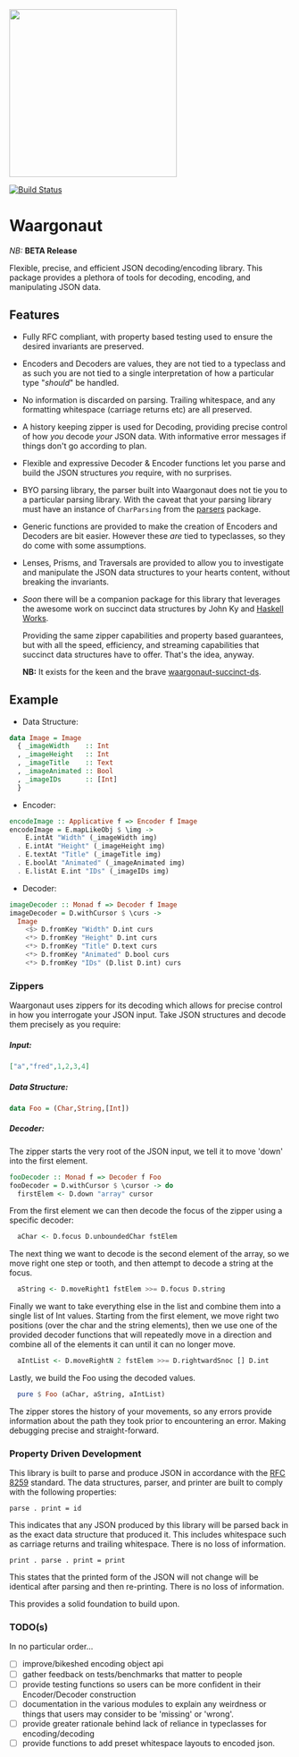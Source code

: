 <img src="http://i.imgur.com/0h9dFhl.png" width="300px"/>

[![Build Status](https://travis-ci.org/qfpl/waargonaut.svg?branch=master)](https://travis-ci.org/qfpl/waargonaut)

# Waargonaut

_NB:_ **BETA Release**

Flexible, precise, and efficient JSON decoding/encoding library. This package
provides a plethora of tools for decoding, encoding, and manipulating JSON data.

## Features

* Fully RFC compliant, with property based testing used to ensure the desired
  invariants are preserved.

* Encoders and Decoders are values, they are not tied to a typeclass and as such
  you are not tied to a single interpretation of how a particular type
  "_should_" be handled.
  
* No information is discarded on parsing. Trailing whitespace, and any
  formatting whitespace (carriage returns etc) are all preserved. 

* A history keeping zipper is used for Decoding, providing precise control of
  how _you_ decode _your_ JSON data. With informative error messages if things
  don't go according to plan.

* Flexible and expressive Decoder & Encoder functions let you parse and build
  the JSON structures _you_ require, with no surprises.

* BYO parsing library, the parser built into Waargonaut does not tie you to a
  particular parsing library. With the caveat that your parsing library must
  have an instance of `CharParsing` from the [parsers](https://hackage.haskell.org/package/parsers) package.

* Generic functions are provided to make the creation of Encoders and Decoders
  are bit easier. However these _are_ tied to typeclasses, so they do come with
  some assumptions.

* Lenses, Prisms, and Traversals are provided to allow you to investigate and
  manipulate the JSON data structures to your hearts content, without breaking
  the invariants.

* _Soon_ there will be a companion package for this library that leverages the awesome
  work on succinct data structures by John Ky and [Haskell Works](https://github.com/haskell-works/). 

  Providing the same zipper capabilities and property based guarantees, but with
  all the speed, efficiency, and streaming capabilities that succinct data
  structures have to offer. That's the idea, anyway.

  **NB:** It exists for the keen and the brave [waargonaut-succinct-ds](https://github.com/qfpl/waargonaut-succinct-ds).

## Example

- Data Structure:
```haskell
data Image = Image
  { _imageWidth    :: Int
  , _imageHeight   :: Int
  , _imageTitle    :: Text
  , _imageAnimated :: Bool
  , _imageIDs      :: [Int]
  }
```

- Encoder:
```haskell
encodeImage :: Applicative f => Encoder f Image
encodeImage = E.mapLikeObj $ \img ->
    E.intAt "Width" (_imageWidth img)
  . E.intAt "Height" (_imageHeight img)
  . E.textAt "Title" (_imageTitle img)
  . E.boolAt "Animated" (_imageAnimated img)
  . E.listAt E.int "IDs" (_imageIDs img)
```

- Decoder:
```haskell
imageDecoder :: Monad f => Decoder f Image
imageDecoder = D.withCursor $ \curs ->
  Image
    <$> D.fromKey "Width" D.int curs
    <*> D.fromKey "Height" D.int curs
    <*> D.fromKey "Title" D.text curs
    <*> D.fromKey "Animated" D.bool curs
    <*> D.fromKey "IDs" (D.list D.int) curs
```

### Zippers

Waargonaut uses zippers for its decoding which allows for precise control in
how you interrogate your JSON input. Take JSON structures and decode them
precisely as you require:

##### Input:

```JSON
["a","fred",1,2,3,4]
```

##### Data Structure:

```haskell
data Foo = (Char,String,[Int])
```

##### Decoder:

The zipper starts the very root of the JSON input, we tell it to move 'down'
into the first element.
```haskell
fooDecoder :: Monad f => Decoder f Foo
fooDecoder = D.withCursor $ \cursor -> do
  firstElem <- D.down "array" cursor
```
From the first element we can then decode the focus of the zipper using a
specific decoder:
```haskell
  aChar <- D.focus D.unboundedChar fstElem
```
The next thing we want to decode is the second element of the array, so we
move right one step or tooth, and then attempt to decode a string at the
focus.
```haskell
  aString <- D.moveRight1 fstElem >>= D.focus D.string
```
Finally we want to take everything else in the list and combine them into a
single list of Int values. Starting from the first element, we move right
two positions (over the char and the string elements), then we use one of
the provided decoder functions that will repeatedly move in a direction and
combine all of the elements it can until it can no longer move.
```haskell
  aIntList <- D.moveRightN 2 fstElem >>= D.rightwardSnoc [] D.int
```
Lastly, we build the Foo using the decoded values.
```haskell
  pure $ Foo (aChar, aString, aIntList)
```

The zipper stores the history of your movements, so any errors provide
information about the path they took prior to encountering an error. Making
debugging precise and straight-forward.

### Property Driven Development

This library is built to parse and produce JSON in accordance with the [RFC
8259](https://tools.ietf.org/html/rfc8259) standard. The data structures,
parser, and printer are built to comply with the following properties:

```
parse . print = id
```
This indicates that any JSON produced by this library will be parsed back in as
the exact data structure that produced it. This includes whitespace such as
carriage returns and trailing whitespace. There is no loss of information.

```
print . parse . print = print
```
This states that the printed form of the JSON will not change will be identical
after parsing and then re-printing. There is no loss of information.

This provides a solid foundation to build upon.

### TODO(s)

In no particular order...

- [ ] improve/bikeshed encoding object api 
- [ ] gather feedback on tests/benchmarks that matter to people
- [ ] provide testing functions so users can be more confident in their Encoder/Decoder construction
- [ ] documentation in the various modules to explain any weirdness or things that users may consider to be 'missing' or 'wrong'.
- [ ] provide greater rationale behind lack of reliance in typeclasses for encoding/decoding
- [ ] provide functions to add preset whitespace layouts to encoded json.
